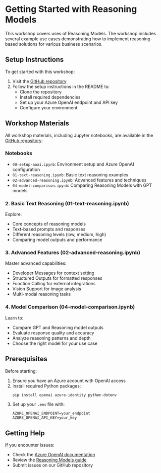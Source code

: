 # Getting Started with Reasoning Models

This workshop covers uses of Reasoning Models. The workshop includes several example use cases demonstrating how to implement reasoning-based solutions for various business scenarios.

## Setup Instructions
To get started with this workshop:

1. Visit the [GitHub repository](https://github.com/dhangerkapil/reasoning-llms-workshop)
2. Follow the setup instructions in the README to:
   - Clone the repository
   - Install required dependencies
   - Set up your Azure OpenAI endpoint and API key
   - Configure your environment

## Workshop Materials
All workshop materials, including Jupyter notebooks, are available in the [GitHub repository](https://github.com/dhangerkapil/reasoning-llms-workshop):

### Notebooks
- `00-setup-aoai.ipynb`: Environment setup and Azure OpenAI configuration
- `01-text-reasoning.ipynb`: Basic text reasoning examples
- `02-advanced-reasoning.ipynb`: Advanced features and techniques
- `04-model-comparison.ipynb`: Comparing Reasoning Models with GPT models

### 2. Basic Text Reasoning (01-text-reasoning.ipynb)
Explore:
- Core concepts of reasoning models
- Text-based prompts and responses
- Different reasoning levels (low, medium, high)
- Comparing model outputs and performance

### 3. Advanced Features (02-advanced-reasoning.ipynb)
Master advanced capabilities:
- Developer Messages for context setting
- Structured Outputs for formatted responses
- Function Calling for external integrations
- Vision Support for image analysis
- Multi-modal reasoning tasks

### 4. Model Comparison (04-model-comparison.ipynb)
Learn to:
- Compare GPT and Reasoning model outputs
- Evaluate response quality and accuracy
- Analyze reasoning patterns and depth
- Choose the right model for your use case

## Prerequisites

Before starting:
1. Ensure you have an Azure account with OpenAI access
2. Install required Python packages:
   ```bash
   pip install openai azure-identity python-dotenv
   ```
3. Set up your `.env` file with:
   ```
   AZURE_OPENAI_ENDPOINT=your_endpoint
   AZURE_OPENAI_API_KEY=your_key
   ```

## Getting Help

If you encounter issues:
- Check the [Azure OpenAI documentation](https://learn.microsoft.com/azure/ai-services/openai/)
- Review the [Reasoning Models guide](https://learn.microsoft.com/azure/ai-services/openai/how-to/reasoning)
- Submit issues on our GitHub repository
